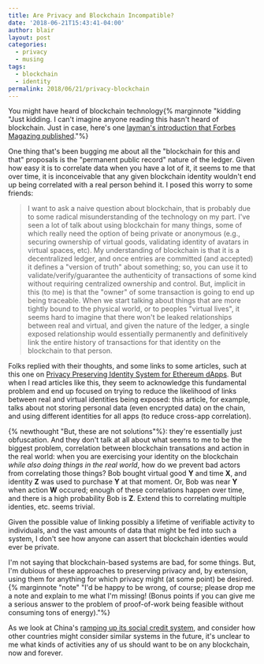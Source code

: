 ```yaml
---
title: Are Privacy and Blockchain Incompatible?
date: '2018-06-21T15:43:41-04:00'
author: blair
layout: post
categories:
  - privacy
  - musing
tags:
  - blockchain
  - identity
permalink: 2018/06/21/privacy-blockchain
---
```

You might have heard of blockchain technology{% marginnote "kidding "Just kidding. I can't imagine anyone reading this hasn't heard of blockchain.  Just in case, here's one [layman's introduction that Forbes Magazing published](https://www.forbes.com/sites/bernardmarr/2017/01/24/a-complete-beginners-guide-to-blockchain/#5e330fc56e60)."%}

One thing that's been bugging me about all the "blockchain for this and that" proposals is the "permanent public record" nature of the ledger.  Given how easy it is to correlate data when you have a lot of it, it seems to me that over time, it is inconceivable that any given blockchain identity wouldn't end up being correlated with a real person behind it.  I posed this worry to some friends:

> I want to ask a naive question about blockchain, that is probably due to some radical misunderstanding of the technology on my part.  I've seen a lot of talk about using blockchain for many things, some of which really need the option of being private or anonymous (e.g., securing ownership of virtual goods, validating identity of avatars in virtual spaces, etc).  My understanding of blockchain is that it is a decentralized ledger, and once entries are committed (and accepted) it defines a "version of truth" about something;  so, you can use it to validate/verify/guarantee the authenticity of transactions of some kind without requiring centralized ownership and control. But, implicit in this (to me) is that the "owner" of some transaction is going to end up being traceable. When we start talking about things that are more tightly bound to the physical world, or to peoples "virtual lives", it seems hard to imagine that there won't be leaked relationships between real and virtual, and given the nature of the ledger, a single exposed relationship would essentially permanently and definitively link the entire history of transactions for that identity on the blockchain to that person.

Folks replied with their thoughts, and some links to some articles, such at this one on [Privacy Preserving Identity System for Ethereum dApps](https://medium.com/uport/privacy-preserving-identity-system-for-ethereum-dapps-a3352d1a93e8). But when I read articles like this, they seem to acknowledge this fundamental problem and end up focused on trying to reduce the likelihood of links between real and virtual identities being exposed: this article, for example, talks about not storing personal data (even encrypted data) on the chain, and using different identities for all apps (to reduce cross-app correlation). 

{% newthought "But, these are not solutions"%}:  they're essentially just obfuscation.  And they don't talk at all about what seems to me to be the biggest problem, correlation between blockchain transations and action in the real world:  when you are exercising your identity on the blockchain _while also doing things in the real world_, how do we prevent bad actors from correlating those things?  Bob bought virtual good **Y** and time **X**, and identity **Z** was used to purchase **Y** at that moment. Or, Bob was near **Y** when action **W** occured; enough of these correlations happen over time, and there is a high probability Bob is **Z**.  Extend this to correlating multiple identies, etc. seems trivial.

Given the possible value of linking possibly a lifetime of verifiable activity to individuals, and the vast amounts of data that might be fed into such a system, I don't see how anyone can assert that blockchain identies would ever be private.

I'm not saying that blockchain-based systems are bad, for some things.  But, I'm dubious of these approaches to preserving privacy and, by extension, using them for anything for which privacy might (at some point) be desired.{% marginnote "note" "I'd be happy to be wrong, of course;  please drop me a note and explain to me what I'm missing!  (Bonus points if you can give me a serious answer to the problem of proof-of-work being feasible without consuming tons of energy)."%}

As we look at China's [ramping up its social credit system](https://www.brookings.edu/blog/techtank/2018/06/18/chinas-social-credit-system-spreads-to-more-daily-transactions/), and consider how other countries might consider similar systems in the future, it's unclear to me what kinds of activities any of us should want to be on any blockchain, now and forever.
